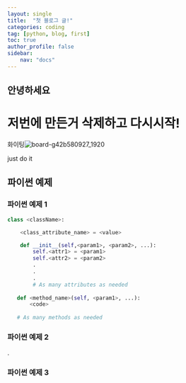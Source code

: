 ```yaml
---
layout: single
title:  "첫 블로그 글!"
categories: coding
tag: [python, blog, first]
toc: true
author_profile: false
sidebar:
    nav: "docs"
---
```


## 안녕하세요

# 저번에 만든거 삭제하고 다시시작! 



화이팅![board-g42b580927_1920](C:\kang-github-blog\kangkkaem.github.io\kangkkaem.github.io\images\2021-11-24-first\board-g42b580927_1920.png)

just do it



## 파이썬 예제

### 파이썬 예제 1




```python 
class <className>:

    <class_attribute_name> = <value>

    def __init__(self,<param1>, <param2>, ...):
        self.<attr1> = <param1>
        self.<attr2> = <param2>
        .
        .
        .
        # As many attributes as needed
    
   def <method_name>(self, <param1>, ...):
       <code>
       
   # As many methods as needed
```

### 파이썬 예제 2

.



### 파이썬 예제 3

